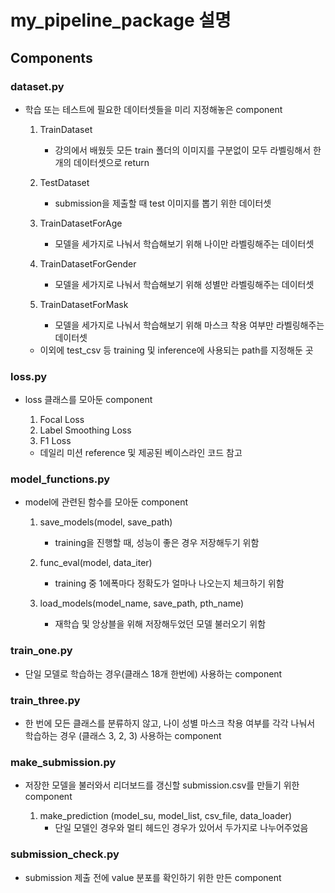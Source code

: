 # my_pipeline_package 설명

## Components

### dataset.py
- 학습 또는 테스트에 필요한 데이터셋들을 미리 지정해놓은 component

    1. TrainDataset
        - 강의에서 배웠듯 모든 train 폴더의 이미지를 구분없이 모두 라벨링해서 한 개의 데이터셋으로 return

    2. TestDataset
        - submission을 제출할 때 test 이미지를 뽑기 위한 데이터셋

    3. TrainDatasetForAge
        - 모델을 세가지로 나눠서 학습해보기 위해 나이만 라벨링해주는 데이터셋
    
    4. TrainDatasetForGender
        - 모델을 세가지로 나눠서 학습해보기 위해 성별만 라벨링해주는 데이터셋

    5. TrainDatasetForMask
        - 모델을 세가지로 나눠서 학습해보기 위해 마스크 착용 여부만 라벨링해주는 데이터셋

    - 이외에 test_csv 등 training 및 inference에 사용되는 path를 지정해둔 곳


### loss.py
- loss 클래스를 모아둔 component

    1. Focal Loss
    2. Label Smoothing Loss
    3. F1 Loss

    - 데일리 미션 reference 및 제공된 베이스라인 코드 참고


### model_functions.py
- model에 관련된 함수를 모아둔 component

    1. save_models(model, save_path)
        - training을 진행할 때, 성능이 좋은 경우 저장해두기 위함

    2. func_eval(model, data_iter)
        - training 중 1에폭마다 정확도가 얼마나 나오는지 체크하기 위함

    3. load_models(model_name, save_path, pth_name)
        - 재학습 및 앙상블을 위해 저장해두었던 모델 불러오기 위함


### train_one.py
- 단일 모델로 학습하는 경우(클래스 18개 한번에) 사용하는 component


### train_three.py
- 한 번에 모든 클래스를 분류하지 않고, 나이 성별 마스크 착용 여부를 각각 나눠서 학습하는 경우 (클래스 3, 2, 3) 사용하는 component


### make_submission.py
- 저장한 모델을 불러와서 리더보드를 갱신할 submission.csv를 만들기 위한 component

    1. make_prediction (model_su, model_list, csv_file, data_loader)
        - 단일 모델인 경우와 멀티 헤드인 경우가 있어서 두가지로 나누어주었음


### submission_check.py
- submission 제출 전에 value 분포를 확인하기 위한 만든 component
